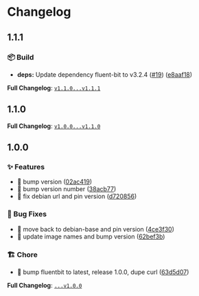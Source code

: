 # Changelog

## 1.1.1

### 📦 Build

* **deps:** Update dependency fluent-bit to v3.2.4 ([#19](https://github.com/ablyler/ha-addon-fluent-bit/issues/19)) ([e8aaf18](https://github.com/ablyler/ha-addon-fluent-bit/commit/e8aaf18820aa66a01bdf375c7c5d8d30c18f7b08))

**Full Changelog**: [`v1.1.0...v1.1.1`](https://github.com/ablyler/ha-addon-fluent-bit/compare/v1.1.0...v1.1.1)

## 1.1.0

**Full Changelog**: [`v1.0.0...v1.1.0`](https://github.com/ablyler/ha-addon-fluent-bit/compare/v1.0.0...v1.1.0)

## 1.0.0

### ✨ Features

* 🎸 bump version ([02ac419](https://github.com/ablyler/ha-addon-fluent-bit/commit/02ac419ae0aa399fb79f8bdcfebf0e851a9f689a))
* 🎸 bump version number ([38acb77](https://github.com/ablyler/ha-addon-fluent-bit/commit/38acb7748a14f582012756ce2e96401f45b38311))
* 🎸 fix debian url and pin version ([d720856](https://github.com/ablyler/ha-addon-fluent-bit/commit/d720856f73cc11ebc40e0b7c75ed7d83a4be2766))


### 🐛 Bug Fixes

* 🐛 move back to debian-base and pin version ([4ce3f30](https://github.com/ablyler/ha-addon-fluent-bit/commit/4ce3f30f6d980a1c344f63ad227e01d1133952c2))
* 🐛 update image names and bump version ([62bef3b](https://github.com/ablyler/ha-addon-fluent-bit/commit/62bef3b5d71d249f03bc0cf49bffffba8f27a9fe))


### 🏗️ Chore

* 🤖 bump fluentbit to latest, release 1.0.0, dupe curl ([63d5d07](https://github.com/ablyler/ha-addon-fluent-bit/commit/63d5d07624e8258edcf9268fd2ae86f76799be84))

**Full Changelog**: [`...v1.0.0`](https://github.com/ablyler/ha-addon-fluent-bit/compare/...v1.0.0)
